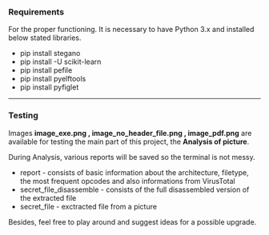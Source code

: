 ### Requirements
For the proper functioning.
It is necessary to have Python 3.x and installed below stated libraries.
* pip install stegano
* pip install -U scikit-learn
* pip install pefile
* pip install pyelftools
* pip install pyfiglet
-----------------------------------------------------

### Testing

Images **image_exe.png , image_no_header_file.png , image_pdf.png** are available 
for testing the main part of this project, the **Analysis of picture**.

During Analysis, various reports will be saved so the terminal is not messy.
* report - consists of basic information about the architecture, filetype, the most frequent opcodes and also informations from VirusTotal
* secret_file_disassemble - consists of the full disassembled version of the extracted file
* secret_file - exctracted file from a picture

Besides, feel free to play around and suggest ideas for a possible upgrade.
